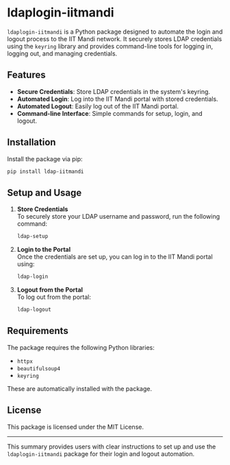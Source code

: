 
# ldaplogin-iitmandi

`ldaplogin-iitmandi` is a Python package designed to automate the login and logout process to the IIT Mandi network. It securely stores LDAP credentials using the `keyring` library and provides command-line tools for logging in, logging out, and managing credentials.

## Features
- **Secure Credentials**: Store LDAP credentials in the system's keyring.
- **Automated Login**: Log into the IIT Mandi portal with stored credentials.
- **Automated Logout**: Easily log out of the IIT Mandi portal.
- **Command-line Interface**: Simple commands for setup, login, and logout.

## Installation

Install the package via pip:

```bash
pip install ldap-iitmandi
```

## Setup and Usage

1. **Store Credentials**  
   To securely store your LDAP username and password, run the following command:

   ```bash
   ldap-setup
   ```

2. **Login to the Portal**  
   Once the credentials are set up, you can log in to the IIT Mandi portal using:

   ```bash
   ldap-login
   ```

3. **Logout from the Portal**  
   To log out from the portal:

   ```bash
   ldap-logout
   ```

## Requirements

The package requires the following Python libraries:
- `httpx`
- `beautifulsoup4`
- `keyring`

These are automatically installed with the package.

## License

This package is licensed under the MIT License.

---

This summary provides users with clear instructions to set up and use the `ldaplogin-iitmandi` package for their login and logout automation.

